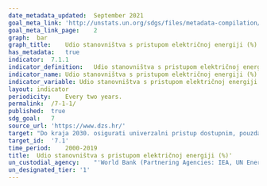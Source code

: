 ```yaml
---	
date_metadata_updated:	September 2021
goal_meta_link:	'http://unstats.un.org/sdgs/files/metadata-compilation/Metadata-Goal-7.pdf'
goal_meta_link_page:	2
graph:	bar
graph_title:	Udio stanovništva s pristupom električnoj energiji (%)
has_metadata:	true
indicator:	7.1.1
indicator_definition:	Udio stanovništva s pristupom električnoj energiji je postotak stanovništva koje ima pristup električnoj energiji.
indicator_name:	Udio stanovništva s pristupom električnoj energiji (%)'
indicator_variable:	Udio stanovništva s pristupom električnoj energiji (%)
layout:	indicator
periodicity:	Every two years.
permalink:	/7-1-1/
published:	true
sdg_goal:	7
source_url:	'https://www.dzs.hr/'
target:	"Do kraja 2030. osigurati univerzalni pristup dostupnim, pouzdanim i modernim energetskim uslugama."
target_id:	'7.1'
time_period:	2000-2019
title:	Udio stanovništva s pristupom električnoj energiji (%)'
un_custodial_agency:	"'World Bank (Partnering Agencies: IEA, UN Energy)'"
un_designated_tier:	'1'
---	
```

